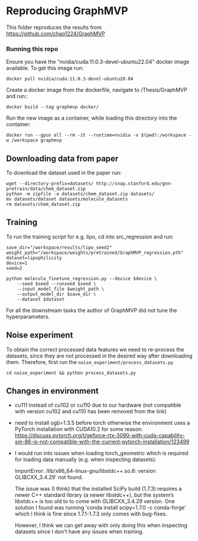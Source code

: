 # Reproducing GraphMVP
This folder reproduces the results from https://github.com/chao1224/GraphMVP

### Running this repo
Ensure you have the "nvidia/cuda:11.0.3-devel-ubuntu22.04" docker image available. To get this image run:

    docker pull nvidia/cuda:11.0.3-devel-ubuntu20.04
Create a docker image from the dockerfile, navigate to /Thesis/GraphMVP and run::
    
    docker build --tag graphmvp docker/
Run the new image as a container, while loading this directory into the container:

    docker run --gpus all --rm -it --runtime=nvidia -v $(pwd):/workspace -w /workspace graphmvp

## Downloading data from paper
To download the dataset used in the paper run:

    wget --directory-prefix=datasets/ http://snap.stanford.edu/gnn-pretrain/data/chem_dataset.zip
    python -m zipfile -e datasets/chem_dataset.zip datasets/
    mv datasets/dataset datasets/molecule_datasets
    rm datasets/chem_dataset.zip

## Training
To run the training script for e.g. lipo, cd into src_regression and run:

    save_dir="/workspace/results/lipo_seed2"
    weight_path="/workspace/weights/pretrained/GraphMVP_regression.pth"
    dataset=lipophilicity
    device=1
    seed=2

    python molecule_finetune_regression.py --device $device \
    	--seed $seed --runseed $seed \
    	--input_model_file $weight_path \
        --output_model_dir $save_dir \
        --dataset $dataset

For all the downstream tasks the author of GraphMVP did not tune the hyperparameters. 

## Noise experiment 
To obtain the correct processed data features we need to re-process the datasets, since they are not processed in the desired way after downloading them. Therefore, first run the `noise_experiment/process_datasets.py`

    cd noise_experiment && python process_datasets.py

## Changes in environment
- cu111 instead of cu102 or cu110 due to our hardware (not compatible with version cu102 and cu110 has been removed from the link)
- need to install ogb=1.3.5 before torch otherwise the environment uses a  PyTorch installation with CUDA10.2 for some reason.
https://discuss.pytorch.org/t/geforce-rtx-3090-with-cuda-capability-sm-86-is-not-compatible-with-the-current-pytorch-installation/123499
- I would run into issues when loading torch_geometric which is required for loading data manually (e.g. when inspecting datasets): 

     ImportError: /lib/x86_64-linux-gnu/libstdc++.so.6: version GLIBCXX_3.4.29' not found. 
     
    The issue was (I think) that the installed SciPy build (1.7.3) requires a newer C++ standard library (a newer libstdc++), but the system’s libstdc++ is too old to to come with GLIBCXX_3.4.29 version. One solution I found was running 'conda install scipy=1.7.0 -c conda-forge' which I think is fine since 1.7.1-1.7.3 only comes with bug-fixes.

    However, I think we can get away with only doing this when inspecting datasets since I don't have any issues when training.